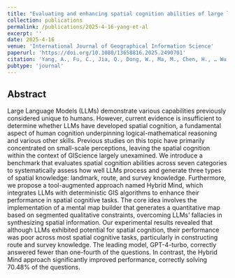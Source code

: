 ```yaml
---
title: "Evaluating and enhancing spatial cognition abilities of large language models"
collection: publications
permalink: /publications/2025-4-16-yang-et-al
excerpt: ''
date: 2025-4-16
venue: 'International Journal of Geographical Information Science'
paperurl: 'https://doi.org/10.1080/13658816.2025.2490701'
citation: 'Yang, A., Fu, C., Jia, Q., Dong, W., Ma, M., Chen, H., … Wu, H. (2025). Evaluating and enhancing spatial cognition abilities of large language models. International Journal of Geographical Information Science, 1–36. https://doi.org/10.1080/13658816.2025.2490701'
pubtype: 'journal'
---
```


## Abstract

Large Language Models (LLMs) demonstrate various capabilities previously considered unique to humans. However, current evidence is insufficient to determine whether LLMs have developed spatial cognition, a fundamental aspect of human cognition underpinning logical-mathematical reasoning and various other skills. Previous studies on this topic have primarily concentrated on small-scale perceptions, leaving the spatial cognition within the context of GIScience largely unexamined. We introduce a benchmark that evaluates spatial cognition abilities across seven categories to systematically assess how well LLMs process and generate three types of spatial knowledge: landmark, route, and survey knowledge. Furthermore, we propose a tool-augmented approach named Hybrid Mind, which integrates LLMs with deterministic GIS algorithms to enhance their performance in spatial cognitive tasks. The core idea involves the implementation of a mental map builder that generates a quantitative map based on segmented qualitative constraints, overcoming LLMs’ fallacies in synthesizing spatial information. Our experimental results revealed that although LLMs exhibited potential for spatial cognition, their performance was poor across most spatial cognitive tasks, particularly in constructing route and survey knowledge. The leading model, GPT-4-turbo, correctly answered fewer than one-fourth of the questions. In contrast, the Hybrid Mind approach significantly improved performance, correctly solving 70.48% of the questions.
